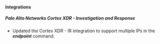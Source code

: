 
#### Integrations

##### Palo Alto Networks Cortex XDR - Investigation and Response

- Updated the Cortex XDR - IR integration to support multiple IPs in the ***endpoint*** command.
